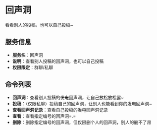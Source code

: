 # 回声洞
看看别人的投稿，也可以自己投稿~

## 服务信息
- **服务名**：回声洞
- **说明**：查看别人投稿的回声洞，也可以自己投稿
- **权限限定**：群聊/私聊

## 命令列表
- **回声洞**：查看别人投稿的~~发电~~回声洞，让自己放松放松罢~
- **投稿**：（仅限私聊）投稿自己的回声洞，让别人也能看到你的~~发电~~回声洞~
- **查看回声洞记录**：查看自己投稿的~~发电~~回声洞记录
- **查看**：查看指定编号的回声洞=.=
- **删除**：删除指定编号的回声洞，但仅限删个人的回声洞，别人的删不了昂